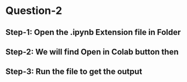 # Question-2
## Step-1: Open the .ipynb Extension file in Folder
## Step-2: We will find **Open in Colab** button then
## Step-3: Run the file to get the output
